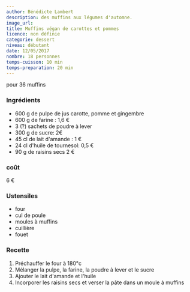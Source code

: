 ```yaml
---
author: Bénédicte Lambert
description: des muffins aux légumes d'automne.
image_url:
title: Muffins végan de carottes et pommes
licence: non définie
categorie: dessert
niveau: débutant
date: 12/05/2017
nombre: 18 personnes
temps-cuisson: 10 min
temps-preparation: 20 min
---
```


pour 36 muffins
### Ingrédients
* 600 g de pulpe de jus carotte, pomme et gingembre
* 600 g de farine : 1,6 €
* 3 (?) sachets de poudre à lever
* 300 g de sucre: 2€
* 45 cl de lait d'amande : 1 €
* 24 cl d'huile de tournesol: 0,5 €
* 90 g de raisins secs 2 €

### coût
6 €

### Ustensiles
* four
* cul de poule
* moules à muffins
* cuillière
* fouet

### Recette
1. Préchauffer le four à 180°c
2. Mélanger la pulpe, la farine, la poudre à lever et le sucre
3. Ajouter le lait d'amande et l'huile
4. Incorporer les raisins secs et verser la pâte dans un moule à muffins
